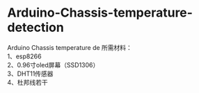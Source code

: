 # Arduino-Chassis-temperature-detection
Arduino Chassis temperature de
所需材料：  
  1、esp8266  
  2、0.96寸oled屏幕（SSD1306）  
  3、DHT11传感器  
  4、杜邦线若干  
